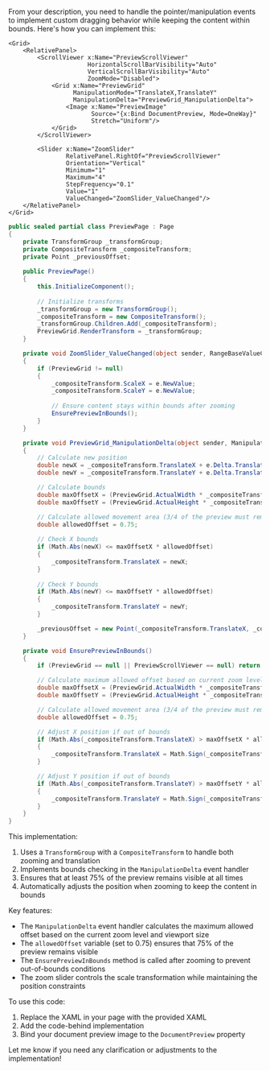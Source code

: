 From your description, you need to handle the pointer/manipulation events to implement custom dragging behavior while keeping the content within bounds. Here's how you can implement this:



```xaml
<Grid>
    <RelativePanel>
        <ScrollViewer x:Name="PreviewScrollViewer"
                      HorizontalScrollBarVisibility="Auto"
                      VerticalScrollBarVisibility="Auto"
                      ZoomMode="Disabled">
            <Grid x:Name="PreviewGrid"
                  ManipulationMode="TranslateX,TranslateY"
                  ManipulationDelta="PreviewGrid_ManipulationDelta">
                <Image x:Name="PreviewImage"
                       Source="{x:Bind DocumentPreview, Mode=OneWay}"
                       Stretch="Uniform"/>
            </Grid>
        </ScrollViewer>

        <Slider x:Name="ZoomSlider"
                RelativePanel.RightOf="PreviewScrollViewer"
                Orientation="Vertical"
                Minimum="1"
                Maximum="4"
                StepFrequency="0.1"
                Value="1"
                ValueChanged="ZoomSlider_ValueChanged"/>
    </RelativePanel>
</Grid>

```

```csharp
public sealed partial class PreviewPage : Page
{
    private TransformGroup _transformGroup;
    private CompositeTransform _compositeTransform;
    private Point _previousOffset;
    
    public PreviewPage()
    {
        this.InitializeComponent();
        
        // Initialize transforms
        _transformGroup = new TransformGroup();
        _compositeTransform = new CompositeTransform();
        _transformGroup.Children.Add(_compositeTransform);
        PreviewGrid.RenderTransform = _transformGroup;
    }

    private void ZoomSlider_ValueChanged(object sender, RangeBaseValueChangedEventArgs e)
    {
        if (PreviewGrid != null)
        {
            _compositeTransform.ScaleX = e.NewValue;
            _compositeTransform.ScaleY = e.NewValue;
            
            // Ensure content stays within bounds after zooming
            EnsurePreviewInBounds();
        }
    }

    private void PreviewGrid_ManipulationDelta(object sender, ManipulationDeltaRoutedEventArgs e)
    {
        // Calculate new position
        double newX = _compositeTransform.TranslateX + e.Delta.Translation.X;
        double newY = _compositeTransform.TranslateY + e.Delta.Translation.Y;

        // Calculate bounds
        double maxOffsetX = (PreviewGrid.ActualWidth * _compositeTransform.ScaleX - PreviewScrollViewer.ViewportWidth) / 2;
        double maxOffsetY = (PreviewGrid.ActualHeight * _compositeTransform.ScaleY - PreviewScrollViewer.ViewportHeight) / 2;

        // Calculate allowed movement area (3/4 of the preview must remain visible)
        double allowedOffset = 0.75;
        
        // Check X bounds
        if (Math.Abs(newX) <= maxOffsetX * allowedOffset)
        {
            _compositeTransform.TranslateX = newX;
        }
        
        // Check Y bounds
        if (Math.Abs(newY) <= maxOffsetY * allowedOffset)
        {
            _compositeTransform.TranslateY = newY;
        }

        _previousOffset = new Point(_compositeTransform.TranslateX, _compositeTransform.TranslateY);
    }

    private void EnsurePreviewInBounds()
    {
        if (PreviewGrid == null || PreviewScrollViewer == null) return;

        // Calculate maximum allowed offset based on current zoom level
        double maxOffsetX = (PreviewGrid.ActualWidth * _compositeTransform.ScaleX - PreviewScrollViewer.ViewportWidth) / 2;
        double maxOffsetY = (PreviewGrid.ActualHeight * _compositeTransform.ScaleY - PreviewScrollViewer.ViewportHeight) / 2;

        // Calculate allowed movement area (3/4 of the preview must remain visible)
        double allowedOffset = 0.75;

        // Adjust X position if out of bounds
        if (Math.Abs(_compositeTransform.TranslateX) > maxOffsetX * allowedOffset)
        {
            _compositeTransform.TranslateX = Math.Sign(_compositeTransform.TranslateX) * maxOffsetX * allowedOffset;
        }

        // Adjust Y position if out of bounds
        if (Math.Abs(_compositeTransform.TranslateY) > maxOffsetY * allowedOffset)
        {
            _compositeTransform.TranslateY = Math.Sign(_compositeTransform.TranslateY) * maxOffsetY * allowedOffset;
        }
    }
}

```

This implementation:

1. Uses a `TransformGroup` with a `CompositeTransform` to handle both zooming and translation
2. Implements bounds checking in the `ManipulationDelta` event handler
3. Ensures that at least 75% of the preview remains visible at all times
4. Automatically adjusts the position when zooming to keep the content in bounds

Key features:
- The `ManipulationDelta` event handler calculates the maximum allowed offset based on the current zoom level and viewport size
- The `allowedOffset` variable (set to 0.75) ensures that 75% of the preview remains visible
- The `EnsurePreviewInBounds` method is called after zooming to prevent out-of-bounds conditions
- The zoom slider controls the scale transformation while maintaining the position constraints

To use this code:
1. Replace the XAML in your page with the provided XAML
2. Add the code-behind implementation
3. Bind your document preview image to the `DocumentPreview` property

Let me know if you need any clarification or adjustments to the implementation!
